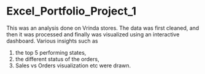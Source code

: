 # Excel_Portfolio_Project_1
This was an analysis done on Vrinda stores. The data was first cleaned, and then it was processed and finally was visualized using an interactive dashboard. Various insights such as 
1) the top 5 performing states,
2) the different status of the orders,
3) Sales vs Orders visualization etc were drawn.
